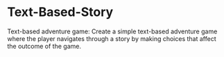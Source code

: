 # Text-Based-Story
Text-based adventure game: Create a simple text-based adventure game where the player navigates through a story by making choices that affect the outcome of the game.
